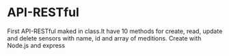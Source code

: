 # API-RESTful
First API-RESTful maked in class.It have 10 methods for create, read, update and delete sensors with name, id and array of meditions.
Create with Node.js and express
